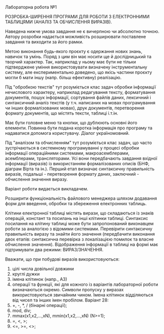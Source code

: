 Лабораторна робота №1

РОЗРОБКА-ШИРЕННЯ ПРОГРАМИ ДЛЯ
РОБОТИ З ЕЛЕКТРОННИМИ ТАБЛИЦЯМИ (АНАЛІЗ ТА ОБЧИСЛЕННЯ ВИРАЗІВ).

Наведена нижче умова завдання не є вичерпною чи абсолютно точною. Автору розробки
надається можливість розширювати поставлене завдання та виходити за його рамки.

Метою виконання будь-якого проєкту є одержання нових знань, навичок та умінь. Поряд з цим
він має носити ще й дослідницький та творчий характер. Так, наприклад у ньому має бути не тільки
підтверджене уміння використовувати визначену інструментальну систему, але експериментально
доведено, що якісь частини проєкту могли б мати іншу (напр. більш ефективну) реалізацію.

Під "обробкою текстів" тут розуміється клас задач обробки інформації нечислового характеру,
наприклад редагування тексту, форматування документів, пошук інформації, сортування файлів
даних, лексичний і синтаксичний аналіз текстів (у т.ч. написаних на мовах програмування чи інших
формалізованих мовах), друк документів, перетворення формату документів, що містять тексти,
таблиці і.т.ін.

Має бути головне меню та кнопки, що дублюють основні його елементи. Повинна бути
подана коротка інформація про програму та надаватися допомога користувачу. Діалог
україномовний.

Під "аналізом та обчисленням" тут розуміється клас задач, що часто зустрічаються в
системному програмуванні у процесі обробки інформації операційними системами,
макроасемблерами, асемблерами, трансляторами. Усі вони передбачають завдання вхідної
інформації (виразів) із використанням формалізованих описів (БНФ, діаграм Вірта та ін.). Перший
етап визначає синтаксичну правильність виразів, подальші - перетворення формату даних,
заключний - обчислення значення виразу.

Варіант роботи видається викладачем.

Розширити функціональність файлового менеджера шляхом додавання форм для введення,
обробки та збереження електронних таблиць.

Клітини електронної таблиці містять вирази, що складаються із знаків операцій, констант та
посилань на інші клітинки таблиці. 
Синтаксис посилання на клітину таблиці може бути
запропонований виконавцем роботи за аналогією з відомими системами. 
Перевірити синтаксичну
правильність виразу та знайти його значення (передбачити виконання двох етапів: синтаксична
перевірка з локалізацією помилок та власне обчислення значення). 
Відображення інформації в
таблиці на формі має підтримувати два режими: ВИРАЗ/ЗНАЧЕННЯ.

Вважати, що при побудові виразів використовуються:
1. цілі числа довільної довжини
2. круглі дужки
3. імена клітинок (напр., А3)
4. операції та функції, які для кожного із варіантів лабораторної роботи визначаються
окремо.
Символи пропуску у виразах використовуються звичайним чином. Імена клітинок
відділяються від чисел та інших імен пробілом.
Варіант 28:
1. +, -, *, / (бінарні операції);
2. mod, dіv;
3. mmax(x1,x2,...,xN), mmіn(x1,x2,...,xN) (N>=1);
4. =, <, >;
5. <=, >=, <>;